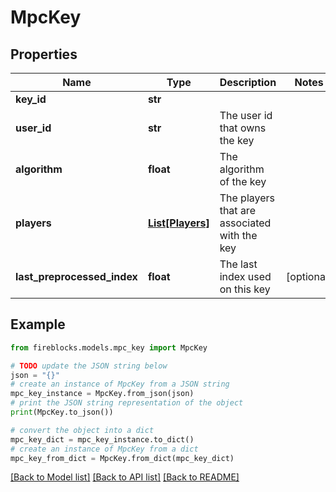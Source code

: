 # MpcKey


## Properties

Name | Type | Description | Notes
------------ | ------------- | ------------- | -------------
**key_id** | **str** |  | 
**user_id** | **str** | The user id that owns the key | 
**algorithm** | **float** | The algorithm of the key | 
**players** | [**List[Players]**](Players.md) | The players that are associated with the key | 
**last_preprocessed_index** | **float** | The last index used on this key | [optional] 

## Example

```python
from fireblocks.models.mpc_key import MpcKey

# TODO update the JSON string below
json = "{}"
# create an instance of MpcKey from a JSON string
mpc_key_instance = MpcKey.from_json(json)
# print the JSON string representation of the object
print(MpcKey.to_json())

# convert the object into a dict
mpc_key_dict = mpc_key_instance.to_dict()
# create an instance of MpcKey from a dict
mpc_key_from_dict = MpcKey.from_dict(mpc_key_dict)
```
[[Back to Model list]](../README.md#documentation-for-models) [[Back to API list]](../README.md#documentation-for-api-endpoints) [[Back to README]](../README.md)



